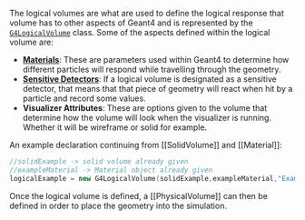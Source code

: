 The logical volumes are what are used to define the logical response that volume has to other aspects of Geant4 and is represented by the [`G4LogicalVolume`](https://gitlab.cern.ch/geant4/geant4/-/blob/master/source/geometry/management/include/G4LogicalVolume.hh) class. Some of the aspects defined within the logical volume are:

- **[Materials](Material.md)**: These are parameters used within Geant4 to determine how different particles will respond while travelling through the geometry.
- **[Sensitive Detectors](SensitiveDetector.md)**: If a logical volume is designated as a sensitive detector, that means that that piece of geometry will react when hit by a particle and record some values.
- **Visualizer Attributes**: These are options given to the volume that determine how the volume will look when the visualizer is running. Whether it will be wireframe or solid for example.

An example declaration continuing from [[SolidVolume]] and [[Material]]:
```cpp
//solidExample -> solid volume already given
//exampleMaterial -> Material object already given
logicalExample = new G4LogicalVolume(solidExample,exampleMaterial,"Example_l")
```

Once the logical volume is defined, a [[PhysicalVolume]] can then be defined in order to place the geometry into the simulation.